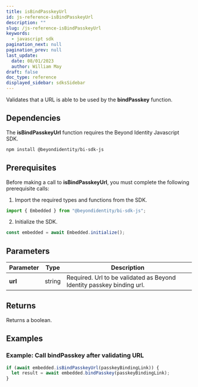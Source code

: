 ```yaml
---
title: isBindPasskeyUrl
id: js-reference-isBindPasskeyUrl
description: ""
slug: /js-reference-isBindPasskeyUrl
keywords:
  - javascript sdk
pagination_next: null
pagination_prev: null
last_update:
  date: 08/01/2023
  author: William May
draft: false
doc_type: reference
displayed_sidebar: sdksSidebar
---
```


Validates that a URL is able to be used by the **bindPasskey** function.

## Dependencies

The **isBindPasskeyUrl** function requires the Beyond Identity Javascript SDK.

```bash
npm install @beyondidentity/bi-sdk-js
```

## Prerequisites

Before making a call to **isBindPasskeyUrl**, you must complete the following prerequisite calls:

1. Import the required types and functions from the SDK.

  ```javascript
  import { Embedded } from "@beyondidentity/bi-sdk-js";
  ```

2. Initialize the SDK.

  ```javascript
  const embedded = await Embedded.initialize();
  ```

## Parameters

| Parameter | Type | Description |
| --- | --- | --- |
| **url** | string | Required. Url to be validated as Beyond Identity passkey binding url. |

## Returns

Returns a boolean.

## Examples

### Example: Call **bindPasskey** after validating URL

```javascript
if (await embedded.isBindPasskeyUrl(passkeyBindingLink)) {
  let result = await embedded.bindPasskey(passkeyBindingLink);
}
```
